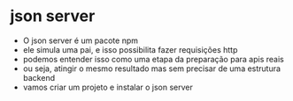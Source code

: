 # json server

- O json server é um pacote npm
- ele simula uma pai, e isso possibilita fazer requisições http
- podemos entender isso como uma etapa da preparação para apis reais
- ou seja, atingir o mesmo resultado mas sem precisar de uma estrutura backend
- vamos criar um projeto e instalar o json server